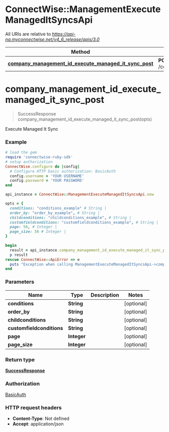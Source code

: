 # ConnectWise::ManagementExecuteManagedItSyncsApi

All URIs are relative to *https://api-na.myconnectwise.net/v4_6_release/apis/3.0*

Method | HTTP request | Description
------------- | ------------- | -------------
[**company_management_id_execute_managed_it_sync_post**](ManagementExecuteManagedItSyncsApi.md#company_management_id_execute_managed_it_sync_post) | **POST** /company/management/{id}/executeManagedItSync | 


# **company_management_id_execute_managed_it_sync_post**
> SuccessResponse company_management_id_execute_managed_it_sync_post(opts)



Execute Managed It Sync

### Example
```ruby
# load the gem
require 'connectwise-ruby-sdk'
# setup authorization
ConnectWise.configure do |config|
  # Configure HTTP basic authorization: BasicAuth
  config.username = 'YOUR USERNAME'
  config.password = 'YOUR PASSWORD'
end

api_instance = ConnectWise::ManagementExecuteManagedItSyncsApi.new

opts = { 
  conditions: "conditions_example" # String | 
  order_by: "order_by_example", # String | 
  childconditions: "childconditions_example", # String | 
  customfieldconditions: "customfieldconditions_example", # String | 
  page: 56, # Integer | 
  page_size: 56 # Integer | 
}

begin
  result = api_instance.company_management_id_execute_managed_it_sync_post(opts)
  p result
rescue ConnectWise::ApiError => e
  puts "Exception when calling ManagementExecuteManagedItSyncsApi->company_management_id_execute_managed_it_sync_post: #{e}"
end
```

### Parameters

Name | Type | Description  | Notes
------------- | ------------- | ------------- | -------------
 **conditions** | **String**|  | [optional] 
 **order_by** | **String**|  | [optional] 
 **childconditions** | **String**|  | [optional] 
 **customfieldconditions** | **String**|  | [optional] 
 **page** | **Integer**|  | [optional] 
 **page_size** | **Integer**|  | [optional] 

### Return type

[**SuccessResponse**](SuccessResponse.md)

### Authorization

[BasicAuth](../README.md#BasicAuth)

### HTTP request headers

 - **Content-Type**: Not defined
 - **Accept**: application/json



